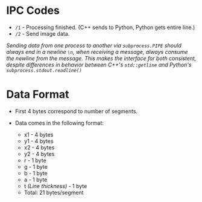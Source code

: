 # IPC Codes

- `/1` - Processing finished. (C++ sends to Python, Python gets entire line.)
- `/2` - Send image data.

*Sending data from one process to another via `subprocess.PIPE` should always end in a newline `\n`, when receiving a message, always consume the newline from the message. This makes the interface for both consistent, despite differences in behavior between C++'s `std::getline` and Python's `subprocess.stdout.readline()`*
# Data Format

- First 4 bytes correspond to number of segments.
- Data comes in the following format:

     - x1 - 4 bytes
     - y1 - 4 bytes
     - x2 - 4 bytes
     - y2 - 4 bytes
     - r - 1 byte
     - g - 1 byte
     - b - 1 byte
     - a - 1 byte
     - t *(Line thickness)* - 1 byte 
    - Total: 21 bytes/segment





